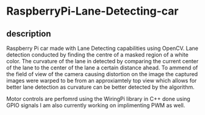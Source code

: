 # RaspberryPi-Lane-Detecting-car

## description
Raspberry Pi car made with Lane Detecting capabilities using OpenCV. Lane detection conducted by finding the centre of a masked region of a white color. The curvature of the lane in detected by comparing the current center of the lane to the center of the lane a certain distance ahead.
To ammend of the field of view of the camera causing distortion on the image the captured images were warped to be from an approxiamtely top view which allows for better lane detection as curvature can be better detected by the algorithm. 

Motor controls are perfomrd using the WiringPi library in C++ done using GPIO signals I am also currently working on implimenting PWM as well. 
